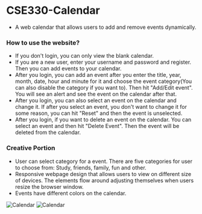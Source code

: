 # CSE330-Calendar
* A web calendar that allows users to add and remove events dynamically.

### How to use the website? ###

* If you don't login, you can only view the blank calendar. 
* If you are a new user, enter your username and password and register. Then you can add events to your calendar.
* After you login, you can add an event after you enter the title, year, month, date, hour and minute for it and choose the event category(You can also disable the category if you want to). Then hit "Add/Edit event". You will see an alert and see the event on the calendar after that.
* After you login, you can also select an event on the calendar and change it. If after you select an event, you don't want to change it for some reason, you can hit "Reset" and then the event is unselected.
* After you login, if you want to delete an event on the calendar. You can select an event and then hit "Delete Event". Then the event will be deleted from the calendar.

### Creative Portion ###
* User can select category for a event. There are five categories for user to choose from: Study, friends, family, fun and other.
* Responsive webpage design that allows users to view on different size of devices. The elements flow around adjusting themselves when users resize the browser window.
* Events have different colors on the calendar.

![Calendar](http://i.imgur.com/mje7Ypo.jpg)
![Calendar](http://i.imgur.com/el4HSUT.jpg)
